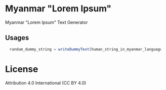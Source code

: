 # Myanmar "Lorem Ipsum"

Myanmar "Lorem Ipsum" Text Generator

## Usages
```javascript
  randum_dummy_string = writeDummyText(human_string_in_myanmar_language);
```

# License
Attribution 4.0 International (CC BY 4.0)
